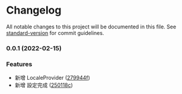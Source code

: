 # Changelog

All notable changes to this project will be documented in this file. See [standard-version](https://github.com/conventional-changelog/standard-version) for commit guidelines.

### 0.0.1 (2022-02-15)


### Features

* 新增 LocaleProvider ([279944f](https://github.com/imagine10255/bear-locale/commit/279944fcea9460ce7ef263f1cde30ea28f49a25a))
* 新增 設定完成 ([250118c](https://github.com/imagine10255/bear-locale/commit/250118c7b6e1232aa09d09db824f9c355196e375))
